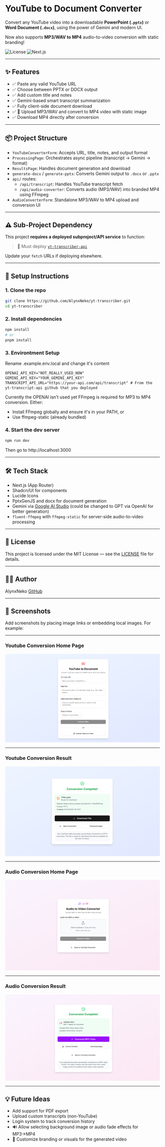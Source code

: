 # YouTube to Document Converter

Convert any YouTube video into a downloadable **PowerPoint (`.pptx`)** or **Word Document (`.docx`)**, using the power of Gemini and modern UI.

Now also supports **MP3/WAV to MP4** audio-to-video conversion with static branding!

![License](https://img.shields.io/badge/license-MIT-blue)
![Next.js](https://img.shields.io/badge/built%20with-Next.js-blue)

---

## ✨ Features

- ✅ Paste any valid YouTube URL
- ✅ Choose between PPTX or DOCX output
- ✅ Add custom title and notes
- ✅ Gemini-based smart transcript summarization
- ✅ Fully client-side document download
- ✅ 🎵 Upload MP3/WAV and convert to MP4 video with static image
- ✅ Download MP4 directly after conversion

---

## 📦 Project Structure

- `YouTubeConverterForm`: Accepts URL, title, notes, and output format
- `ProcessingPage`: Orchestrates async pipeline (transcript → Gemini → format)
- `ResultsPage`: Handles document generation and download
- `generate-docx` / `generate-pptx`: Converts Gemini output to `.docx` or `.pptx`
- `api/` routes:
  - `/api/transcript`: Handles YouTube transcript fetch
  - `/api/audio-converter`: Converts audio (MP3/WAV) into branded MP4 using FFmpeg
- `AudioConverterForm`: Standalone MP3/WAV to MP4 upload and conversion UI

---

## ⚠️ Sub-Project Dependency

This project **requires a deployed subproject/API service** to function:

> 🔗 Must deploy [`yt-transcriber-api`](https://github.com/AlynxNeko/yt-transcript-api) 

Update your `fetch` URLs if deploying elsewhere.

---

## 🚀 Setup Instructions

### 1. Clone the repo

```bash
git clone https://github.com/AlynxNeko/yt-transcriber.git
cd yt-transcriber
```

### 2. Install dependencies
```bash
npm install
# or
pnpm install
```
### 3. Environtment Setup
Rename .example.env.local and change it's content
```env
OPENAI_API_KEY="NOT_REALLY_USED_NOW"
GEMINI_API_KEY="YOUR_GEMINI_API_KEY"
TRANSCRIPT_API_URL="https://your-api.com/api/transcript" # From the yt-transcript-api github that you deployed
```
Currently the OPENAI isn't used yet
FFmpeg is required for MP3 to MP4 conversion. Either:
- Install FFmpeg globally and ensure it's in your PATH, or
- Use ffmpeg-static (already bundled)

### 4. Start the dev server
```bash
npm run dev
```
Then go to http://localhost:3000

---

## 🛠 Tech Stack
- Next.js (App Router)
- Shadcn/UI for components
- Lucide Icons
- PptxGenJS and docx for document generation
- Gemini via [Google AI Studio](https://aistudio.google.com/) (could be changed to GPT via OpenAI for better generation)
- `fluent-ffmpeg` with `ffmpeg-static` for server-side audio-to-video processing

---

## 📄 License
This project is licensed under the MIT License — see the [LICENSE](./LICENSE) file for details.

---

## 🙋‍♂️ Author
AlynxNeko
[GitHub](https://github.com/AlynxNeko)

---

## 📎 Screenshots
Add screenshots by placing image links or embedding local images. For example:

---

### Youtube Conversion Home Page
![Home Page](./screenshots/yt_home.png)

---

### Youtube Conversion Result
![Result Page](./screenshots/yt_result.png)

---

### Audio Conversion Home Page
![Result Page](./screenshots/audio_home.png)

---

### Audio Conversion Result
![Result Page](./screenshots/audio_result.png)

---

## 💡 Future Ideas
- Add support for PDF export
- Upload custom transcripts (non-YouTube)
- Login system to track conversion history
- 🔊 Allow selecting background image or audio fade effects for MP3→MP4
- 🎨 Customize branding or visuals for the generated video

